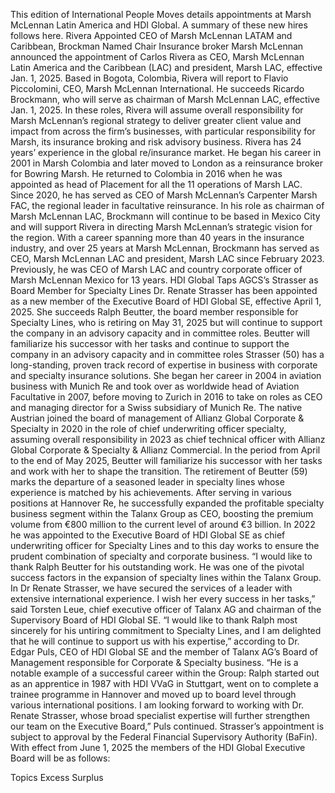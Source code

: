 This edition of International People Moves details appointments at Marsh McLennan Latin America and HDI Global.
A summary of these new hires follows here.
Rivera Appointed CEO of Marsh McLennan LATAM and Caribbean, Brockman Named Chair
Insurance broker Marsh McLennan announced the appointment of Carlos Rivera as CEO, Marsh McLennan Latin America and the Caribbean (LAC) and president, Marsh LAC, effective Jan. 1, 2025.
Based in Bogota, Colombia, Rivera will report to Flavio Piccolomini, CEO, Marsh McLennan International. He succeeds Ricardo Brockmann, who will serve as chairman of Marsh McLennan LAC, effective Jan. 1, 2025.
In these roles, Rivera will assume overall responsibility for Marsh McLennan’s regional strategy to deliver greater client value and impact from across the firm’s businesses, with particular responsibility for Marsh, its insurance broking and risk advisory business.
Rivera has 24 years’ experience in the global re/insurance market. He began his career in 2001 in Marsh Colombia and later moved to London as a reinsurance broker for Bowring Marsh. He returned to Colombia in 2016 when he was appointed as head of Placement for all the 11 operations of Marsh LAC. Since 2020, he has served as CEO of Marsh McLennan’s Carpenter Marsh FAC, the regional leader in facultative reinsurance.
In his role as chairman of Marsh McLennan LAC, Brockmann will continue to be based in Mexico City and will support Rivera in directing Marsh McLennan’s strategic vision for the region. With a career spanning more than 40 years in the insurance industry, and over 25 years at Marsh McLennan, Brockmann has served as CEO, Marsh McLennan LAC and president, Marsh LAC since February 2023. Previously, he was CEO of Marsh LAC and country corporate officer of Marsh McLennan Mexico for 13 years.
HDI Global Taps AGCS’s Strasser as Board Member for Specialty Lines
Dr. Renate Strasser has been appointed as a new member of the Executive Board of HDI Global SE, effective April 1, 2025. She succeeds Ralph Beutter, the board member responsible for Specialty Lines, who is retiring on May 31, 2025 but will continue to support the company in an advisory capacity and in committee roles.
Beutter will familiarize his successor with her tasks and continue to support the company in an advisory capacity and in committee roles
Strasser (50) has a long-standing, proven track record of expertise in business with corporate and specialty insurance solutions. She began her career in 2004 in aviation business with Munich Re and took over as worldwide head of Aviation Facultative in 2007, before moving to Zurich in 2016 to take on roles as CEO and managing director for a Swiss subsidiary of Munich Re. The native Austrian joined the board of management of Allianz Global Corporate & Specialty in 2020 in the role of chief underwriting officer specialty, assuming overall responsibility in 2023 as chief technical officer with Allianz Global Corporate & Specialty & Allianz Commercial.
In the period from April to the end of May 2025, Beutter will familiarize his successor with her tasks and work with her to shape the transition.
The retirement of Beutter (59) marks the departure of a seasoned leader in specialty lines whose experience is matched by his achievements. After serving in various positions at Hannover Re, he successfully expanded the profitable specialty business segment within the Talanx Group as CEO, boosting the premium volume from €800 million to the current level of around €3 billion. In 2022 he was appointed to the Executive Board of HDI Global SE as chief underwriting officer for Specialty Lines and to this day works to ensure the prudent combination of specialty and corporate business.
“I would like to thank Ralph Beutter for his outstanding work. He was one of the pivotal success factors in the expansion of specialty lines within the Talanx Group. In Dr Renate Strasser, we have secured the services of a leader with extensive international experience. I wish her every success in her tasks,” said Torsten Leue, chief executive officer of Talanx AG and chairman of the Supervisory Board of HDI Global SE.
“I would like to thank Ralph most sincerely for his untiring commitment to Specialty Lines, and I am delighted that he will continue to support us with his expertise,” according to Dr. Edgar Puls, CEO of HDI Global SE and the member of Talanx AG’s Board of Management responsible for Corporate & Specialty business.
“He is a notable example of a successful career within the Group: Ralph started out as an apprentice in 1987 with HDI VVaG in Stuttgart, went on to complete a trainee programme in Hannover and moved up to board level through various international positions. I am looking forward to working with Dr. Renate Strasser, whose broad specialist expertise will further strengthen our team on the Executive Board,” Puls continued.
Strasser’s appointment is subject to approval by the Federal Financial Supervisory Authority (BaFin).
With effect from June 1, 2025 the members of the HDI Global Executive Board will be as follows:

Topics
Excess Surplus
